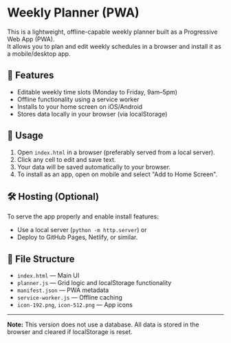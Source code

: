 # Weekly Planner (PWA)

This is a lightweight, offline-capable weekly planner built as a Progressive Web App (PWA).  
It allows you to plan and edit weekly schedules in a browser and install it as a mobile/desktop app.

## 🧩 Features
- Editable weekly time slots (Monday to Friday, 9am–5pm)
- Offline functionality using a service worker
- Installs to your home screen on iOS/Android
- Stores data locally in your browser (via localStorage)

## 🚀 Usage
1. Open `index.html` in a browser (preferably served from a local server).
2. Click any cell to edit and save text.
3. Your data will be saved automatically to your browser.
4. To install as an app, open on mobile and select "Add to Home Screen".

## 🛠 Hosting (Optional)
To serve the app properly and enable install features:
- Use a local server (`python -m http.server`) or
- Deploy to GitHub Pages, Netlify, or similar.

## 📁 File Structure
- `index.html` — Main UI
- `planner.js` — Grid logic and localStorage functionality
- `manifest.json` — PWA metadata
- `service-worker.js` — Offline caching
- `icon-192.png`, `icon-512.png` — App icons

---

**Note:** This version does not use a database. All data is stored in the browser and cleared if localStorage is reset.
